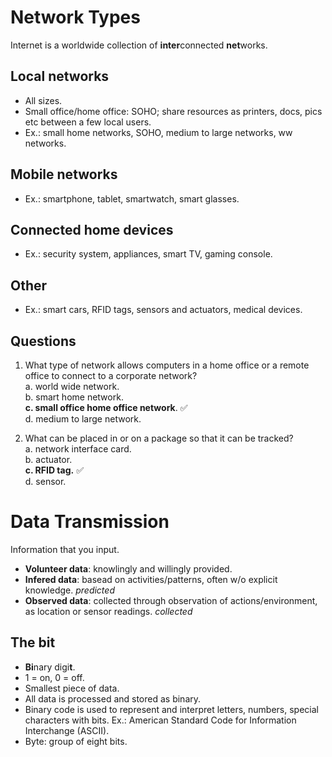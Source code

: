 # Network Types

Internet is a worldwide collection of **inter**connected **net**works.

## Local networks
- All sizes.
- Small office/home office: SOHO; share resources as printers, docs, pics etc between a few local users.
- Ex.: small home networks, SOHO, medium to large networks, ww networks.

## Mobile networks
- Ex.: smartphone, tablet, smartwatch, smart glasses.

## Connected home devices
- Ex.: security system, appliances, smart TV, gaming console.

## Other
- Ex.: smart cars, RFID tags, sensors and actuators, medical devices.

## Questions
01. What type of network allows computers in a home office or a remote office to connect to a corporate network?  
a. world wide network.   
b. smart home network.   
**c. small office home office network**. ✅  
d. medium to large network.  

02. What can be placed in or on a package so that it can be tracked?  
a. network interface card.  
b. actuator.  
**c. RFID tag.** ✅  
d. sensor.  

# Data Transmission
Information that you input.
- **Volunteer data**: knowlingly and willingly provided.
- **Infered data**: basead on activities/patterns, often w/o explicit knowledge. *predicted*
- **Observed data**: collected through observation of actions/environment, as location or sensor readings. *collected*

## The bit
- **Bi**nary digi**t**.  
- 1 = on, 0 = off.  
- Smallest piece of data.  
- All data is processed and stored as binary.
- Binary code is used to represent and interpret letters, numbers, special characters with bits. Ex.: American Standard Code for Information Interchange (ASCII).  
- Byte: group of eight bits. 